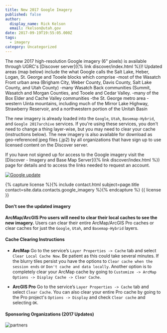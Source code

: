 ```yaml
---
title: New 2017 Google Imagery
published: false
author:
  display_name: Rick Kelson
  email: rkelson@utah.gov
date: 2017-09-19T19:55:05.000Z
tags:
  - imagery
category: Uncategorized
---
```


The new 2017 high-resolution Google imagery (6" pixels) is available through UGRC's [Discover server]({% link discover/index.html %})! Updated areas (map below) include the what Google calls the Salt Lake, Heber, Logan, St. George and Tooele blocks which comprise
-most of the Wasatch Front urban area (Brigham City, Weber County, Davis County, Salt Lake County, and Utah County)
-many Wasatch Back communities (Summit, Wasatch and Morgan Counties, and Tooele and Cedar Valley.
-many of the Box Elder and Cache Valley communities
-the St. George metro area
-western Uinta mountains, including much of the Mirror Lake Highway, Strawberry Reservoir, and a northwestern portion of the Unitah Basin

The new imagery is already loaded into the `Google`, `Utah`, `Basemap-Hybrid`, and `Google 2017archive` services. If you're using these services, you don't need to change a thing layer-wise, but you may need to clear your cache (instructions below). The new imagery is also available for download as geo-referenced jpeg files (.jp2) by all organizations that have sign up to use licensed content on the Discover server.

If you have not signed up for access to the Google imagery visit the [Discover - Imagery and Base Map Server]({% link discover/index.html %}) page for details and to access the links needed to request an account.

[![Google update](/images/404.png "2017 Google Imagery updates - click for larger image")](/images/404.png)

{% capture license %}{% include contact.html subject=page.title contact=site.data.contacts.google_imagery %}{% endcapture %}
{{ license }}

#### Don't see the updated imagery

**ArcMap/ArcGIS Pro users will need to clear their local caches to see the new imagery.** Users can clear their entire ArcMap/ArcGIS Pro caches or clear caches for just the `Google`, `Utah`, and `Basemap-Hybrid` layers.

#### Cache Clearing Instructions

- **ArcMap** Go to the service’s `Layer Properties -> Cache` tab and select `Clear Local Cache Now`. Be patient as this could take several minutes. If the blurry tiles persist you have the options to `Clear cache when the session ends` or `Don't cache and data locally`. Another option is to completely clear your ArcMap cache by going to `Customize -> ArcMap Options -> Display Cache -> Clear Cache`.

- **ArcGIS Pro** Go to the service’s `Layer Properties -> Cache` tab and select `Clear Cache`. You can also clear your entire Pro cache by going to the Pro project's `Options -> Display` and check `Clear cache` and selecting `OK`.

#### Sponsoring Organizations (2017 Updates)

![partners](/images/404.png)
